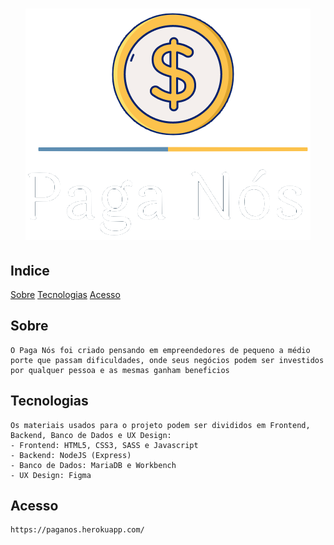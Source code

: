 <h1 align="center" width="80px">
    <img src="./public/img/logo.png">
</h1>

## Indice
[Sobre](Sobre)
[Tecnologias](Tecnologias)
[Acesso](Acesso)
## Sobre

    O Paga Nós foi criado pensando em empreendedores de pequeno a médio porte que passam dificuldades, onde seus negócios podem ser investidos por qualquer pessoa e as mesmas ganham beneficios

## Tecnologias
    Os materiais usados para o projeto podem ser divididos em Frontend, Backend, Banco de Dados e UX Design:
    - Frontend: HTML5, CSS3, SASS e Javascript
    - Backend: NodeJS (Express)
    - Banco de Dados: MariaDB e Workbench
    - UX Design: Figma

## Acesso
    https://paganos.herokuapp.com/